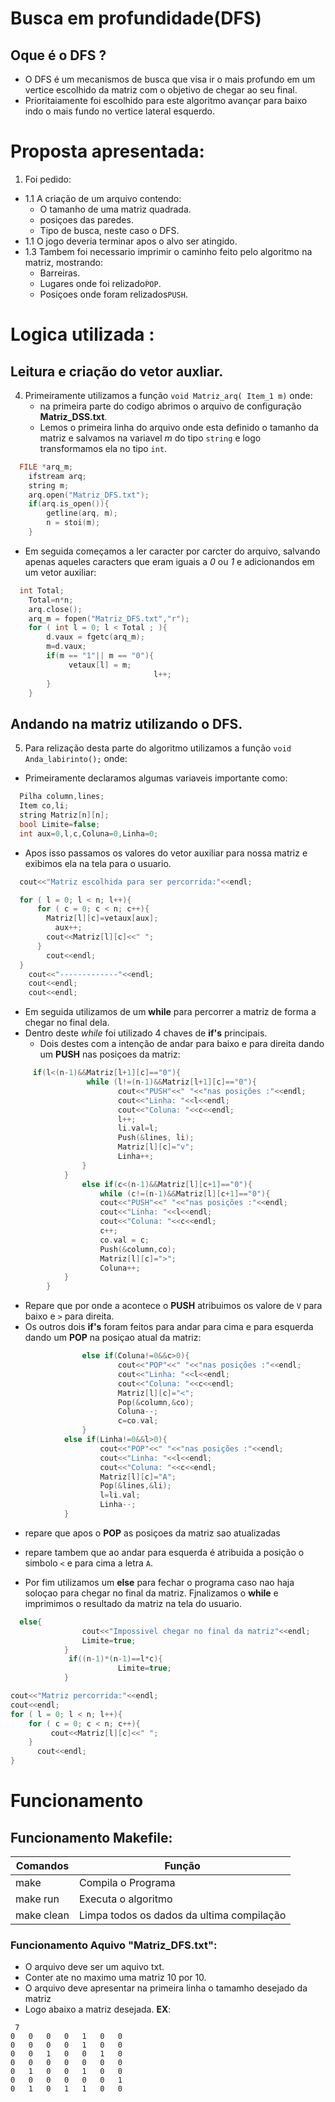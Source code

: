  # Busca em profundidade(DFS)

 ## Oque é o DFS ?
  - O DFS é um mecanismos de busca que visa ir o mais profundo em um vertice escolhido da matriz com o objetivo de chegar ao seu final.
  - Prioritaiamente foi escolhido para este algoritmo avançar para baixo indo o mais fundo no vertice lateral esquerdo.

# Proposta apresentada:
 1. Foi pedido:
   - 1.1 A criação de um arquivo contendo:
      - O tamanho de uma matriz quadrada. 
      - posiçoes das paredes.
      - Tipo de busca, neste caso o DFS.
   - 1.1 O jogo deveria terminar apos o alvo ser atingido.
   - 1.3 Tambem foi necessario imprimir o caminho feito pelo algoritmo na matriz, mostrando:
      - Barreiras.
      - Lugares onde foi relizado`ṔOP`.
      - Posiçoes onde foram relizados`PUSH`.

 # Logica utilizada :

 ## Leitura e criação do vetor auxliar.
   4. Primeiramente utilizamos a função `void Matriz_arq( Item_1 m)` onde:
      - na primeira parte do codigo abrimos o arquivo de configuração **Matriz_DSS.txt**.
      - Lemos o primeira linha do arquivo onde esta definido o tamanho da matriz e salvamos na variavel *m* do tipo `string` e logo transformamos ela no tipo `int`.
```c++
  FILE *arq_m;
	ifstream arq;
	string m;
	arq.open("Matriz_DFS.txt");
	if(arq.is_open()){
		getline(arq, m);
		n = stoi(m);
	}
```

- Em seguida começamos a ler caracter por carcter do arquivo, salvando apenas aqueles caracters que eram iguais a *0* ou *1* e adicionandos em um vetor auxiliar:

```c++
  int Total;
	Total=n*n;
	arq.close();
	arq_m = fopen("Matriz_DFS.txt","r");
	for ( int l = 0; l < Total ; ){
		d.vaux = fgetc(arq_m);
		m=d.vaux;
		if(m == "1"|| m == "0"){
			 vetaux[l] = m;
								l++;
		}
	}

```

## Andando na matriz utilizando o DFS.


 5. Para relização desta parte do algoritmo utilizamos a função `void Anda_labirinto();` onde:
  - Primeiramente declaramos algumas variaveis importante como:
```c++
  Pilha column,lines;
  Item co,li;	
  string Matriz[n][n];
  bool Limite=false;
  int aux=0,l,c,Coluna=0,Linha=0;
```
  - Apos isso passamos os valores do vetor auxiliar para nossa matriz e exibimos ela na tela para o usuario.

```c++
  cout<<"Matriz escolhida para ser percorrida:"<<endl;

  for ( l = 0; l < n; l++){
      for ( c = 0; c < n; c++){ 
        Matriz[l][c]=vetaux[aux];
          aux++;
        cout<<Matriz[l][c]<<" ";
      } 
        cout<<endl;
  }
    cout<<"-------------"<<endl;
    cout<<endl;
    cout<<endl;
```
  -  Em seguida utilizamos de um **while** para percorrer a matriz de forma a chegar no final dela.
  - Dentro deste *while* foi utilizado 4 chaves de **if's** principais.
    - Dois destes com a intenção de andar para baixo e para direita dando um **PUSH** nas posiçoes da matriz:
```c++
     if(l<(n-1)&&Matriz[l+1][c]=="0"){
				 while (l!=(n-1)&&Matriz[l+1][c]=="0"){
						cout<<"PUSH"<<" "<<"nas posições :"<<endl;
						cout<<"Linha: "<<l<<endl;
						cout<<"Coluna: "<<c<<endl;
					    l++; 
						li.val=l;
						Push(&lines, li);
						Matriz[l][c]="v"; 	
						Linha++;				
				}		
			}
				else if(c<(n-1)&&Matriz[l][c+1]=="0"){
					while (c!=(n-1)&&Matriz[l][c+1]=="0"){
					cout<<"PUSH"<<" "<<"nas posições :"<<endl;
					cout<<"Linha: "<<l<<endl;
					cout<<"Coluna: "<<c<<endl;
					c++;
					co.val = c;
					Push(&column,co);
					Matriz[l][c]=">";
					Coluna++;	
			}	
		}
```
  - Repare que por onde a acontece o **PUSH** atribuimos os valore de `V` para baixo e `>` para direita.
  - Os outros dois **if's** foram feitos para andar para cima e para esquerda dando um **POP** na posiçao atual da matriz:
```c++
				else if(Coluna!=0&&c>0){
						cout<<"POP"<<" "<<"nas posições :"<<endl;
						cout<<"Linha: "<<l<<endl;
						cout<<"Coluna: "<<c<<endl;
						Matriz[l][c]="<";
						Pop(&column,&co);
						Coluna--;
						c=co.val; 				
				}
			else if(Linha!=0&&l>0){
					cout<<"POP"<<" "<<"nas posições :"<<endl;
					cout<<"Linha: "<<l<<endl;
					cout<<"Coluna: "<<c<<endl;
					Matriz[l][c]="A";
					Pop(&lines,&li);
					l=li.val;
					Linha--;	
			}
```
  - repare que apos o **POP** as posiçoes da matriz sao atualizadas
  - repare tambem que ao andar para esquerda é atribuida a posição o simbolo `<` e para cima a letra `A`.
    
  - Por fim utilizamos um **else** para fechar o programa caso nao haja soloçao para chegar no final da matriz. Fjnalizamos o **while** e imprimimos o resultado da matriz na tela do usuario.
```C++
  else{
				cout<<"Impossivel chegar no final da matriz"<<endl;
				Limite=true;
			}
			 if((n-1)*(n-1)==l*c){
						Limite=true;
			}

cout<<"Matriz percorrida:"<<endl; 
cout<<endl;
for ( l = 0; l < n; l++){
  	for ( c = 0; c < n; c++){ 
		 cout<<Matriz[l][c]<<" ";
  	}
	  cout<<endl;
}
```

# Funcionamento 
   
 ## Funcionamento Makefile:
                                                                   
 |      Comandos       |        Função       |
 | ------------------- | ------------------- |
 |         make        |  Compila o Programa |
 |       make run      | Executa o algoritmo |
 |       make clean    | Limpa todos os dados da ultima compilação|
 ### Funcionamento Aquivo **"Matriz_DFS.txt"**:
 
 - O arquivo deve ser um aquivo txt.
 - Conter ate no maximo uma matriz 10 por 10.
 - O arquivo deve apresentar na primeira linha o tamamho desejado da matriz 
 - Logo abaixo a matriz desejada.
 **EX**:
```
 7
0   0   0   0   1   0   0
0   0   0   0   1   0   0
0   0   1   0   0   1   0
0   0   0   0   0   0   0
0   1   0   0   1   0   0
0   0   0   0   0   0   1
0   1   0   1   1   0   0 
``` 